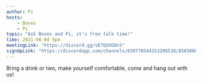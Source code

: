 ```yaml
---
author: Pi
hosts: 
    - Bones
    - Pi
topic: "Ask Bones and Pi, it's free talk time!"
time: 2021-08-04 9pm
meetingLink: "https://discord.gg/vE7QUXGDnS" 
signUpLink: "https://discordapp.com/channels/830770544253206538/856580095464046620/872042961259626506"
---
```


Bring a drink or two, make yourself comfortable, come and hang out with us!
